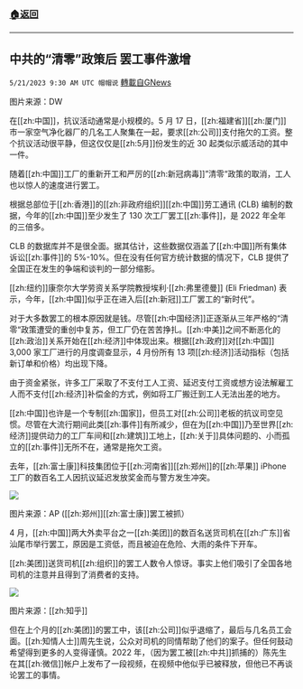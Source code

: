 ###  [:house:返回](README.md)
---


## 中共的“清零”政策后 罢工事件激增
`5/21/2023 9:30 AM UTC 帽帽说` [轉載自GNews](https://gnews.org/articles/1318466)

图片来源：DW

在[[zh:中国]]，抗议活动通常是小规模的。5 月 17 日，[[zh:福建省]][[zh:厦门]]市一家空气净化器厂的几名工人聚集在一起，要求[[zh:公司]]支付拖欠的工资。整个抗议活动很平静，但这仅仅是[[zh:5月]]份发生的近 30 起类似示威活动的其中一件。

随着[[zh:中国]]工厂的重新开工和严厉的[[zh:新冠病毒]]”清零“政策的取消，工人也以惊人的速度进行罢工。

根据总部位于[[zh:香港]]的[[zh:非政府组织]][[zh:中国]]劳工通讯 (CLB) 编制的数据，今年的[[zh:中国]]至少发生了 130 次工厂罢工[[zh:事件]]，是 2022 年全年的三倍多。

CLB 的数据库并不是很全面。据其估计，这些数据仅涵盖了[[zh:中国]]所有集体诉讼[[zh:事件]]的 5%-10%。但在没有任何官方统计数据的情况下，CLB 提供了全国正在发生的争端和谈判的一部分缩影。

[[zh:纽约]]康奈尔大学劳资关系学院教授埃利·[[zh:弗里德曼]] (Eli Friedman) 表示，今年，[[zh:中国]]似乎正在进入后[[zh:新冠]]工厂罢工的“新时代”。

对于大多数罢工的根本原因就是钱。尽管[[zh:中国经济]]正逐渐从三年严格的“清零“政策遭受的重创中复苏，但工厂仍在苦苦挣扎。[[zh:中美]]之间不断恶化的[[zh:政治]]关系开始在[[zh:经济]]中体现出来。根据[[zh:政府]]对[[zh:中国]] 3,000 家工厂进行的月度调查显示，4 月份所有 13 项[[zh:经济]]活动指标（包括新订单和价格）均出现下降。

由于资金紧张，许多工厂采取了不支付工人工资、延迟支付工资或想方设法解雇工人而不支付[[zh:经济]]补偿金的方式，例如将工厂搬迁到工人无法出差的地方。

[[zh:中国]]也许是一个专制[[zh:国家]]，但员工对[[zh:公司]]老板的抗议司空见惯。尽管在大流行期间此类[[zh:事件]]有所减少，但在为[[zh:中国]]乃至世界[[zh:经济]]提供动力的工厂车间和[[zh:建筑]]工地上，[[zh:关于]]具体问题的、小而孤立的[[zh:事件]]无所不在，通常是拖欠工资。

去年，[[zh:富士康]]科技集团位于[[zh:河南省]][[zh:郑州]]的[[zh:苹果]] iPhone 工厂的数百名工人因抗议延迟发放奖金而与警方发生冲突。

![](https://ipfs.gnews.org/ipfs/QmfE9UhLq4Qppwcn9ZAwPQNa4aP6GckXedDQbaWzaADcB7?filename=20221124-100939_U720_M812442_4421.jpeg)


图片来源：AP ([[zh:郑州]][[zh:富士康]]罢工被抓）

4 月，[[zh:中国]]两大外卖平台之一[[zh:美团]]的数百名送货司机在[[zh:广东]]省汕尾市举行罢工，原因是工资低，而且被迫在危险、大雨的条件下开车。

[[zh:美团]]送货司机[[zh:组织]]的罢工人数令人惊讶。事实上他们吸引了全国各地司机的注意并且得到了消费者的支持。


![](https://ipfs.gnews.org/ipfs/QmWHQQS5KUFCJvp8CkcEQLc7XjqVDVQ1BAYUw9AWhXXg2A?filename=v2-9af271e58e4803f3d5ce21ab3650bd79_1440w.jpeg)


图片来源：[[zh:知乎]]  

但在上个月的[[zh:美团]]的罢工中，该[[zh:公司]]似乎退缩了，最后与几名员工会面。[[zh:知情人士]]周先生说，公众对司机的同情帮助了他们的案子。但任何鼓动希望得到更多的人变得谨慎。2022 年，（因为罢工被[[zh:中共]]抓捕的）陈先生在其[[zh:微信]]帐户上发布了一段视频，在视频中他似乎已被释放，但他已不再谈论罢工的事情。
 
  
